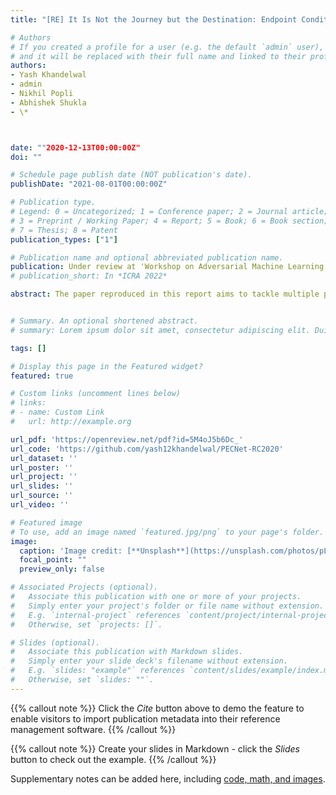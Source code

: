 ```yaml
---
title: "[RE] It Is Not the Journey but the Destination: Endpoint Conditioned Trajectory Prediction"

# Authors
# If you created a profile for a user (e.g. the default `admin` user), write the username (folder name) here 
# and it will be replaced with their full name and linked to their profile.
authors:
- Yash Khandelwal
- admin
- Nikhil Popli
- Abhishek Shukla
- \*



date: ""2020-12-13T00:00:00Z"
doi: ""

# Schedule page publish date (NOT publication's date).
publishDate: "2021-08-01T00:00:00Z"

# Publication type.
# Legend: 0 = Uncategorized; 1 = Conference paper; 2 = Journal article;
# 3 = Preprint / Working Paper; 4 = Report; 5 = Book; 6 = Book section;
# 7 = Thesis; 8 = Patent
publication_types: ["1"]

# Publication name and optional abbreviated publication name.
publication: Under review at 'Workshop on Adversarial Machine Learning and Beyond', AAAI 2021
# publication_short: In *ICRA 2022*

abstract: The paper reproduced in this report aims to tackle multiple pedestrian trajectory predictions using rich multi-modal predictions for the use of autonomous vehicles, social robots, etc. Earlier approaches to this problem have been auto-regressive in nature, i.e., using n points (or analogically, data from the last t seconds) from the dataset to produce the immediately next point, and then this process recurs.  In this paper, the end-point distribution conditioned on the past trajectory and the past trajectory features are modelled separately for each pedestrian. The future trajectory points are predicted based on the past and features from other pedestrians via social pooling. An assumption in this model is the absence of passive pedestrians or the fact that each pedestrian has an actual preconceived end-point or destination and is motivated to reach it. To formulate this report, we have experimented on the author's code by adding/removing social pooling layers, using truncation tricks, visualisation tools, and changing between CVAE and VAE architectures to verify all the claims made by the author described in detail below. We also performed some experiments such as shifting origin to the current point, using different architecture for encoder and decoder networks with the hope of improving the results, which are also described in detail at the end.


# Summary. An optional shortened abstract.
# summary: Lorem ipsum dolor sit amet, consectetur adipiscing elit. Duis posuere tellus ac convallis placerat. Proin tincidunt magna sed ex sollicitudin condimentum.

tags: []

# Display this page in the Featured widget?
featured: true

# Custom links (uncomment lines below)
# links:
# - name: Custom Link
#   url: http://example.org

url_pdf: 'https://openreview.net/pdf?id=5M4oJ5b6Dc_'
url_code: 'https://github.com/yash12khandelwal/PECNet-RC2020'
url_dataset: ''
url_poster: ''
url_project: ''
url_slides: ''
url_source: ''
url_video: ''

# Featured image
# To use, add an image named `featured.jpg/png` to your page's folder. 
image:
  caption: 'Image credit: [**Unsplash**](https://unsplash.com/photos/pLCdAaMFLTE)'
  focal_point: ""
  preview_only: false

# Associated Projects (optional).
#   Associate this publication with one or more of your projects.
#   Simply enter your project's folder or file name without extension.
#   E.g. `internal-project` references `content/project/internal-project/index.md`.
#   Otherwise, set `projects: []`.

# Slides (optional).
#   Associate this publication with Markdown slides.
#   Simply enter your slide deck's filename without extension.
#   E.g. `slides: "example"` references `content/slides/example/index.md`.
#   Otherwise, set `slides: ""`.
---
```


{{% callout note %}}
Click the *Cite* button above to demo the feature to enable visitors to import publication metadata into their reference management software.
{{% /callout %}}

{{% callout note %}}
Create your slides in Markdown - click the *Slides* button to check out the example.
{{% /callout %}}

Supplementary notes can be added here, including [code, math, and images](https://wowchemy.com/docs/writing-markdown-latex/).
